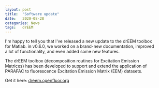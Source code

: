 ```yaml
---
layout: post
title:  "Software update"
date:   2020-08-28
categories: News
tags:	drEEM
---
```


I'm happy to tell you that I've released a new update to the drEEM toolbox for Matlab. in v0.6.0, we worked on a brand-new documentation, improved a lot of functionality, and even added some new features.

The drEEM toolbox (decomposition routines for Excitation Emission Matrices) has been developed to support and extend the application of PARAFAC to fluorescence Excitation Emission Matrix (EEM) datasets.

Get it here: [dreem.openfluor.org](dreem.openfluor.org)
